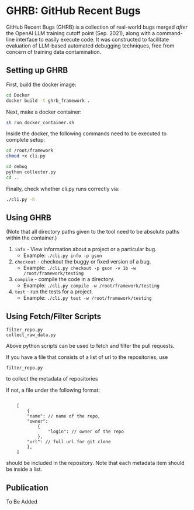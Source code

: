 # GHRB: GitHub Recent Bugs

GitHub Recent Bugs (GHRB) is a collection of real-world bugs merged _after_
the OpenAI LLM training cutoff point (Sep. 2021), along with a command-line
interface to easily execute code. It was constructed to facilitate
evaluation of LLM-based automated debugging techniques, free from concern
of training data contamination.

## Setting up GHRB

First, build the docker image:
```bash
cd Docker
docker build -t ghrb_framework .
```

Next, make a docker container:
```bash
sh run_docker_container.sh
```

Inside the docker, the following commands need to be executed to complete setup:

```bash
cd /root/framework
chmod +x cli.py

cd debug
python collector.py
cd ..
```

Finally, check whether cli.py runs correctly via:
```bash
./cli.py -h
```

## Using GHRB

(Note that all directory paths given to the tool need to be absolute paths 
within the container.)

 1. `info` - View information about a project or a particular bug.
    *  Example: `./cli.py info -p gson`
 2. `checkout` - checkout the buggy or fixed version of a bug.
    *  Example: `./cli.py checkout -p gson -v 1b -w /root/framework/testing` 
 3. `compile` - compile the code in a directory.
    *  Example: `./cli.py compile -w /root/framework/testing`
 4. `test` - run the tests for a project.
    *  Example: `./cli.py test -w /root/framework/testing`

## Using Fetch/Filter Scripts

```
filter_repo.py
collect_raw_data.py
```

Above python scripts can be used to fetch and filter the pull requests.



If you have a file that consists of a list of url to the repositories, use
```
filter_repo.py
```
to collect the metadata of repositories



If not, a file under the following format:


```jsonc

    [
        {
        "name": // name of the repo,
        "owner": 
            {
                "login": // owner of the repo
            },
        "url": // full url for git clone
        },
    ]

```

should be included in the repository. Note that each metadata item should be inside a list.


## Publication

To Be Added
